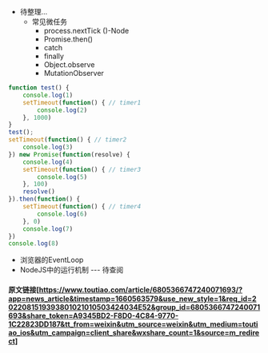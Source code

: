 * 待整理...
    - 常见微任务
        + process.nextTick ()-Node
        + Promise.then()
        + catch
        + finally
        + Object.observe
        + MutationObserver

```js
function test() {
    console.log(1)
    setTimeout(function() { // timer1    
        console.log(2)
    }, 1000)
}
test();
setTimeout(function() { // timer2  
    console.log(3)
}) new Promise(function(resolve) {
    console.log(4)
    setTimeout(function() { // timer3 
        console.log(5)
    }, 100)
    resolve()
}).then(function() {
    setTimeout(function() { // timer4 
        console.log(6)
    }, 0)
    console.log(7)
})
console.log(8)
```

+ 浏览器的EventLoop
+ NodeJS中的运行机制  --- 待查阅

#### 原文链接[https://www.toutiao.com/article/6805366747240071693/?app=news_article&timestamp=1660563579&use_new_style=1&req_id=2022081519393801021010503424034E52&group_id=6805366747240071693&share_token=A9345BD2-F8D0-4C84-9770-1C22823DD187&tt_from=weixin&utm_source=weixin&utm_medium=toutiao_ios&utm_campaign=client_share&wxshare_count=1&source=m_redirect]
